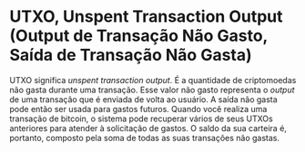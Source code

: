 # UTXO, Unspent Transaction Output (Output de Transação Não Gasto, Saída de Transação Não Gasta)

UTXO significa _unspent transaction output_. É a quantidade de criptomoedas não gasta durante uma transação. Esse valor não gasto representa o _output_ de uma transação que é enviada de volta ao usuário. A saída não gasta pode então ser usada para gastos futuros. Quando você realiza uma transação de bitcoin, o sistema pode recuperar vários de seus UTXOs anteriores para atender à solicitação de gastos. O saldo da sua carteira é, portanto, composto pela soma de todas as suas transações não gastas.
